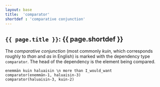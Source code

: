 ```yaml
---
layout: base
title:  'comparator'
shortdef : 'comparative conjunction'
---
```


## `{{ page.title }}`: {{ page.shortdef }}

The *comparative conjunction* (most commonly *kuin*, which corresponds roughly to *than* and *as* in English) is marked with the dependency type `comparator`. The head of the dependency is the element being compared.

<!-- fname:comparator.pdf -->
~~~ sdparse
enemmän kuin haluaisin \n more than I_would_want
comparator(enemmän-1, haluaisin-3)
comparator(haluaisin-3, kuin-2)
~~~
